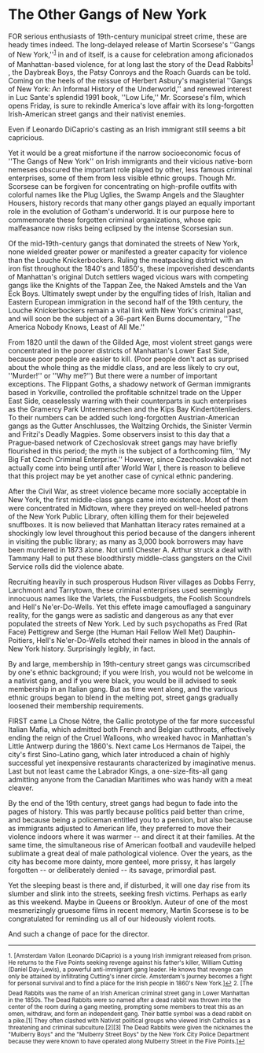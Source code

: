The Other Gangs of New York
==================


FOR serious enthusiasts of 19th-century municipal street crime, these are heady times indeed. The long-delayed release of Martin Scorsese's ''Gangs of New York,''<sup><a href="#fn1" id="ref1">1</a></sup> in and of itself, is a cause for celebration among aficionados of Manhattan-based violence, for at long last the story of the Dead Rabbits<sup><a href="#fn2" id="ref1">1</a></sup> , the Daybreak Boys, the Patsy Conroys and the Roach Guards can be told. Coming on the heels of the reissue of Herbert Asbury's magisterial ''Gangs of New York: An Informal History of the Underworld,'' and renewed interest in Luc Sante's splendid 1991 book, ''Low Life,'' Mr. Scorsese's film, which opens Friday, is sure to rekindle America's love affair with its long-forgotten Irish-American street gangs and their nativist enemies.

Even if Leonardo DiCaprio's casting as an Irish immigrant still seems a bit capricious.

Yet it would be a great misfortune if the narrow socioeconomic focus of ''The Gangs of New York'' on Irish immigrants and their vicious native-born nemeses obscured the important role played by other, less famous criminal enterprises, some of them from less visible ethnic groups. Though Mr. Scorsese can be forgiven for concentrating on high-profile outfits with colorful names like the Plug Uglies, the Swamp Angels and the Slaughter Housers, history records that many other gangs played an equally important role in the evolution of Gotham's underworld. It is our purpose here to commemorate these forgotten criminal organizations, whose epic malfeasance now risks being eclipsed by the intense Scorsesian sun.

Of the mid-19th-century gangs that dominated the streets of New York, none wielded greater power or manifested a greater capacity for violence than the Louche Knickerbockers. Ruling the meatpacking district with an iron fist throughout the 1840's and 1850's, these impoverished descendants of Manhattan's original Dutch settlers waged vicious wars with competing gangs like the Knights of the Tappan Zee, the Naked Amstels and the Van Eck Boys. Ultimately swept under by the engulfing tides of Irish, Italian and Eastern European immigration in the second half of the 19th century, the Louche Knickerbockers remain a vital link with New York's criminal past, and will soon be the subject of a 36-part Ken Burns documentary, ''The America Nobody Knows, Least of All Me.''

From 1820 until the dawn of the Gilded Age, most violent street gangs were concentrated in the poorer districts of Manhattan's Lower East Side, because poor people are easier to kill. (Poor people don't act as surprised about the whole thing as the middle class, and are less likely to cry out, ''Murder!'' or ''Why me?'') But there were a number of important exceptions. The Flippant Goths, a shadowy network of German immigrants based in Yorkville, controlled the profitable schnitzel trade on the Upper East Side, ceaselessly warring with their counterparts in such enterprises as the Gramercy Park Untermenschen and the Kips Bay Kindertötenlieders. To their numbers can be added such long-forgotten Austrian-American gangs as the Gutter Anschlusses, the Waltzing Orchids, the Sinister Vermin and Fritzi's Deadly Magpies. Some observers insist to this day that a Prague-based network of Czechoslovak street gangs may have briefly flourished in this period; the myth is the subject of a forthcoming film, ''My Big Fat Czech Criminal Enterprise.'' However, since Czechoslovakia did not actually come into being until after World War I, there is reason to believe that this project may be yet another case of cynical ethnic pandering.

After the Civil War, as street violence became more socially acceptable in New York, the first middle-class gangs came into existence. Most of them were concentrated in Midtown, where they preyed on well-heeled patrons of the New York Public Library, often killing them for their bejeweled snuffboxes. It is now believed that Manhattan literacy rates remained at a shockingly low level throughout this period because of the dangers inherent in visiting the public library; as many as 3,000 book borrowers may have been murdered in 1873 alone. Not until Chester A. Arthur struck a deal with Tammany Hall to put these bloodthirsty middle-class gangsters on the Civil Service rolls did the violence abate.

Recruiting heavily in such prosperous Hudson River villages as Dobbs Ferry, Larchmont and Tarrytown, these criminal enterprises used seemingly innocuous names like the Varlets, the Fussbudgets, the Foolish Scoundrels and Hell's Ne'er-Do-Wells. Yet this effete image camouflaged a sanguinary reality, for the gangs were as sadistic and dangerous as any that ever populated the streets of New York. Led by such psychopaths as Fred (Rat Face) Pettigrew and Serge (the Human Hail Fellow Well Met) Dauphin-Poitiers, Hell's Ne'er-Do-Wells etched their names in blood in the annals of New York history. Surprisingly legibly, in fact.

By and large, membership in 19th-century street gangs was circumscribed by one's ethnic background; if you were Irish, you would not be welcome in a nativist gang, and if you were black, you would be ill advised to seek membership in an Italian gang. But as time went along, and the various ethnic groups began to blend in the melting pot, street gangs gradually loosened their membership requirements.

FIRST came La Chose Nôtre, the Gallic prototype of the far more successful Italian Mafia, which admitted both French and Belgian cutthroats, effectively ending the reign of the Cruel Walloons, who wreaked havoc in Manhattan's Little Antwerp during the 1860's. Next came Los Hermanos de Taipei, the city's first Sino-Latino gang, which later introduced a chain of highly successful yet inexpensive restaurants characterized by imaginative menus. Last but not least came the Labrador Kings, a one-size-fits-all gang admitting anyone from the Canadian Maritimes who was handy with a meat cleaver.

By the end of the 19th century, street gangs had begun to fade into the pages of history. This was partly because politics paid better than crime, and because being a policeman entitled you to a pension, but also because as immigrants adjusted to American life, they preferred to move their violence indoors where it was warmer -- and direct it at their families. At the same time, the simultaneous rise of American football and vaudeville helped sublimate a great deal of male pathological violence. Over the years, as the city has become more dainty, more genteel, more prissy, it has largely forgotten -- or deliberately denied -- its savage, primordial past.

Yet the sleeping beast is there and, if disturbed, it will one day rise from its slumber and slink into the streets, seeking fresh victims. Perhaps as early as this weekend. Maybe in Queens or Brooklyn. Auteur of one of the most mesmerizingly gruesome films in recent memory, Martin Scorsese is to be congratulated for reminding us all of our hideously violent roots.

And such a change of pace for the director.

   ---
   <sup id="fn1">1. [Amsterdam Vallon (Leonardo DiCaprio) is a young Irish immigrant released from prison. He returns to the Five Points seeking revenge against his father's killer, William Cutting (Daniel Day-Lewis), a powerful anti-immigrant gang leader. He knows that revenge can only be attained by infiltrating Cutting's inner circle. Amsterdam's journey becomes a fight for personal survival and to find a place for the Irish people in 1860's New York.]<a href="#ref1" title="Jump back to footnote 1 in the text.">↩</a></sup>
   <sup id="fn2">2. [The Dead Rabbits was the name of an Irish American criminal street gang in Lower Manhattan in the 1850s. The Dead Rabbits were so named after a dead rabbit was thrown into the center of the room during a gang meeting, prompting some members to treat this as an omen, withdraw, and form an independent gang. Their battle symbol was a dead rabbit on a pike.[1] They often clashed with Nativist political groups who viewed Irish Catholics as a threatening and criminal subculture.[2][3] The Dead Rabbits were given the nicknames the "Mulberry Boys" and the "Mulberry Street Boys" by the New York City Police Department because they were known to have operated along Mulberry Street in the Five Points.]<a href="#ref2" title="Jump back to footnote 2 in the text.">↩</a></sup>
